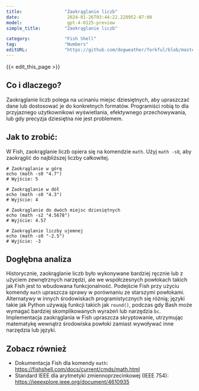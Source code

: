 ```yaml
---
title:                "Zaokrąglanie liczb"
date:                  2024-01-26T03:44:22.228952-07:00
model:                 gpt-4-0125-preview
simple_title:         "Zaokrąglanie liczb"

category:             "Fish Shell"
tag:                  "Numbers"
editURL:              "https://github.com/dogweather/forkful/blob/master/content/pl/fish-shell/rounding-numbers.md"
---
```


{{< edit_this_page >}}

## Co i dlaczego?
Zaokrąglanie liczb polega na ucinaniu miejsc dziesiętnych, aby upraszczać dane lub dostosować je do konkretnych formatów. Programiści robią to dla przyjaznego użytkownikowi wyświetlania, efektywnego przechowywania, lub gdy precyzja dziesiętna nie jest problemem.

## Jak to zrobić:
W Fish, zaokrąglanie liczb opiera się na komendzie `math`. Użyj `math -s0`, aby zaokrąglić do najbliższej liczby całkowitej.

```fish
# Zaokrąglanie w górę
echo (math -s0 "4.7")
# Wyjście: 5

# Zaokrąglanie w dół
echo (math -s0 "4.3")
# Wyjście: 4

# Zaokrąglanie do dwóch miejsc dziesiętnych
echo (math -s2 "4.5678")
# Wyjście: 4.57

# Zaokrąglanie liczby ujemnej
echo (math -s0 "-2.5")
# Wyjście: -3
```

## Dogłębna analiza
Historycznie, zaokrąglanie liczb było wykonywane bardziej ręcznie lub z użyciem zewnętrznych narzędzi, ale we współczesnych powłokach takich jak Fish jest to wbudowana funkcjonalność. Podejście Fish przy użyciu komendy `math` upraszcza sprawy w porównaniu ze starszymi powłokami. Alternatywy w innych środowiskach programistycznych się różnią; języki takie jak Python używają funkcji takich jak `round()`, podczas gdy Bash może wymagać bardziej skomplikowanych wyrażeń lub narzędzia `bc`. Implementacja zaokrąglania w Fish upraszcza skryptowanie, utrzymując matematykę wewnątrz środowiska powłoki zamiast wywoływać inne narzędzia lub języki.

## Zobacz również
- Dokumentacja Fish dla komendy `math`: https://fishshell.com/docs/current/cmds/math.html
- Standard IEEE dla arytmetyki zmiennoprzecinkowej (IEEE 754): https://ieeexplore.ieee.org/document/4610935
